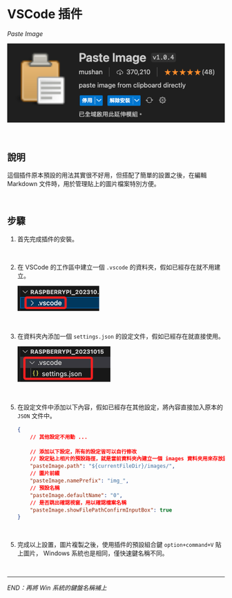 # VSCode 插件

_Paste Image_

![](images/img_21.png)

<br>

## 說明

這個插件原本預設的用法其實很不好用，但搭配了簡單的設置之後，在編輯 Markdown 文件時，用於管理貼上的圖片檔案特別方便。


<br>

## 步驟

1. 首先完成插件的安裝。

<br>

2. 在 VSCode 的工作區中建立一個 `.vscode` 的資料夾，假如已經存在就不用建立。

    ![](images/img_22.png)

<br>

3. 在資料夾內添加一個 `settings.json` 的設定文件，假如已經存在就直接使用。

    ![](images/img_23.png)

<br>

5. 在設定文件中添加以下內容，假如已經存在其他設定，將內容直接加入原本的 `JSON` 文件中。

    ```json
    {
        // 其他設定不用動 ...

        // 添加以下設定，所有的設定皆可以自行修改
        // 設定貼上相片的預設路徑，就是當前資料夾內建立一個 images 資料夾用來存放圖檔
        "pasteImage.path": "${currentFileDir}/images/",
        // 圖片前綴
        "pasteImage.namePrefix": "img_",
        // 預設名稱
        "pasteImage.defaultName": "0",
        // 是否跳出確認視窗，用以確認檔案名稱
        "pasteImage.showFilePathConfirmInputBox": true
    }
    ```

<br>

5. 完成以上設置，圖片複製之後，使用插件的預設組合鍵 `option+command+V` 貼上圖片， Windows 系統也是相同，僅快速鍵名稱不同。



<br>

---

_END：再將 Win 系統的鍵盤名稱補上_